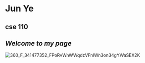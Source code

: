 # **Jun Ye**
## cse 110
## *Welcome to my page*
![360_F_341477352_FPoRvWnWWqdzVFnIWn3on34gYWaSEX2K](https://user-images.githubusercontent.com/68622712/193485232-f1ca068f-fd40-4890-aeb1-d323f12279d8.jpg)
